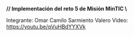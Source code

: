 **// Implementación del reto 5 de Misión MinTIC \\**

Integrante: Omar Camilo Sarmiento Valero
Video: https://youtu.be/qVuHBdYYXVk
